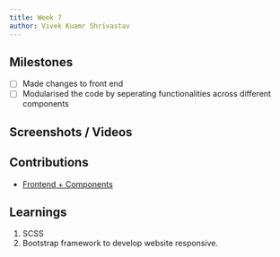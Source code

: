 ```yaml
---
title: Week 7
author: Vivek Kuamr Shrivastav
---
```


## Milestones
- [ ] Made changes to front end 
- [ ] Modularised the code by seperating functionalities across different components

## Screenshots / Videos 

## Contributions
- [Frontend + Components](https://github.com/Vivek-Kumar-Shrivastav/DIKSHA-Learners-Passbook-Creation/commit/a51918b3c04211ba6c3eb764a9b0c463f929201c)

## Learnings

1. SCSS
2. Bootstrap framework to develop website responsive.
